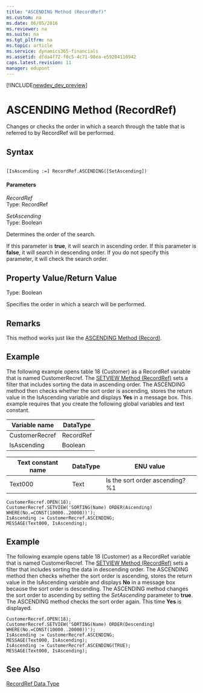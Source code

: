 ```yaml
---
title: "ASCENDING Method (RecordRef)"
ms.custom: na
ms.date: 06/05/2016
ms.reviewer: na
ms.suite: na
ms.tgt_pltfrm: na
ms.topic: article
ms.service: dynamics365-financials
ms.assetid: dfda4f72-f0c5-4c71-98ea-e59204110942
caps.latest.revision: 11
manager: edupont
---
```


[!INCLUDE[newdev_dev_preview](../includes/newdev_dev_preview.md)]

# ASCENDING Method (RecordRef)
Changes or checks the order in which a search through the table that is referred to by RecordRef will be performed.  
  
## Syntax  
  
```  
  
[IsAscending :=] RecordRef.ASCENDING([SetAscending])  
```  
  
#### Parameters  
 *RecordRef*  
 Type: RecordRef  
  
 *SetAscending*  
 Type: Boolean  
  
 Determines the order of the search.  
  
 If this parameter is **true**, it will search in ascending order. If this parameter is **false**, it will search in descending order. If you do not specify this parameter, it will check the search order.  
  
## Property Value/Return Value  
 Type: Boolean  
  
 Specifies the order in which a search will be performed.  
  
## Remarks  
 This method works just like the [ASCENDING Method \(Record\)](devenv-ASCENDING-Method-Record.md).  
  
## Example  
 The following example opens table 18 \(Customer\) as a RecordRef variable that is named CustomerRecref. The [SETVIEW Method \(RecordRef\)](devenv-SETVIEW-Method-RecordRef.md) sets a filter that includes sorting the data in ascending order. The ASCENDING method then checks whether the sort order is ascending, stores the return value in the IsAscending variable and displays **Yes** in a message box. This example requires that you create the following global variables and text constant.  
  
|Variable name|DataType|  
|-------------------|--------------|  
|CustomerRecref|RecordRef|  
|IsAscending|Boolean|  
  
|Text constant name|DataType|ENU value|  
|------------------------|--------------|---------------|  
|Text000|Text|Is the sort order ascending?  %1|  
  
```  
CustomerRecref.OPEN(18);  
CustomerRecref.SETVIEW('SORTING(Name) ORDER(Ascending) WHERE(No.=CONST(10000..20000))');  
IsAscending := CustomerRecref.ASCENDING;  
MESSAGE(Text000, IsAscending);  
```  
  
## Example  
 The following example opens table 18 \(Customer\) as a RecordRef variable that is named CustomerRecref. The [SETVIEW Method \(RecordRef\)](devenv-SETVIEW-Method-RecordRef.md) sets a filter that includes sorting the data in descending order. The ASCENDING method then checks whether the sort order is ascending, stores the return value in the IsAscending variable and displays **No** in a message box because the sort order is descending. The ASCENDING method changes the sort order to ascending by setting the *SetAscending* parameter to **true**. The ASCENDING method checks the sort order again. This time **Yes** is displayed.  
  
```  
CustomerRecref.OPEN(18);  
CustomerRecref.SETVIEW('SORTING(Name) ORDER(Descending) WHERE(No.=CONST(10000..20000))');  
IsAscending := CustomerRecref.ASCENDING;  
MESSAGE(Text000, IsAscending);  
IsAscending := CustomerRecref.ASCENDING(TRUE);  
MESSAGE(Text000, IsAscending);  
```  
  
## See Also  
 [RecordRef Data Type](../datatypes/devenv-RecordRef-Data-Type.md)